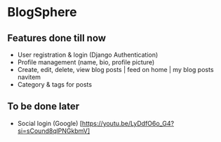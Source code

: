 # BlogSphere

## Features done till now
- User registration & login (Django Authentication)
- Profile management (name, bio, profile picture)
- Create, edit, delete, view blog posts | feed on home | my blog posts navitem 
- Category & tags for posts


## To be done later 
- Social login (Google) [https://youtu.be/LyDdfO6o_G4?si=sCound8qlPNGkbmV]
